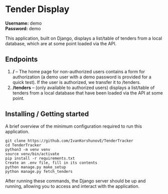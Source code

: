 # Tender Display

**Username:** demo  
**Password:** demo

This application, built on Django, displays a list/table of tenders from a local database, which are at some point loaded via the API.

## Endpoints

1. **/** – The home page for non-authorized users contains a form for authorization (a demo user with a demo password is provided for a quick test). If the user is authorized, we transfer it to /tenders.
2. **/tenders** – (only available to authorized users) displays a list/table of tenders from a local database that have been loaded via the API at some point.

## Installing / Getting started

A brief overview of the minimum configuration required to run this application.

```shell
git clone https://github.com/IvanKorshunovE/TenderTracker
cd TenderTracker
python3 -m venv venv
source venv/bin/activate
pip install -r requirements.txt
Create an .env file, fill in its contents
python manage.py make_setup
python manage.py fetch_tenders
```

After running these commands, the Django server should be up and running, allowing you to access and interact with the application.
